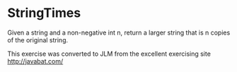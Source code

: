 
# StringTimes #
Given a string and a non-negative int n, return a larger string that is n copies of the original string.

This exercise was converted to JLM from the excellent exercising site http://javabat.com/

